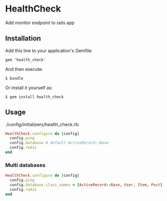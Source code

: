 # HealthCheck

Add monitor endpoint to rails app

## Installation

Add this line to your application's Gemfile:

    gem 'health_check'

And then execute:

    $ bundle

Or install it yourself as:

    $ gem install health_check

## Usage

./config/initializers/health_check.rb:

```ruby
HealthCheck.configure do |config|
  config.ping
  config.database # default ActiveRecord::Base
  config.redis
end
```

### Multi databases

```ruby
HealthCheck.configure do |config|
  config.ping
  config.database.class_names = [ActiveRecord::Base, User, Item, Post] # Model classes
  config.redis
end
```
